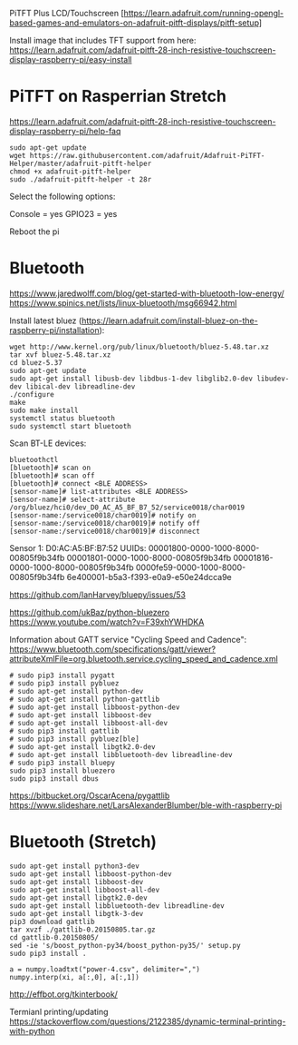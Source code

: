 
PiTFT Plus LCD/Touchscreen [https://learn.adafruit.com/running-opengl-based-games-and-emulators-on-adafruit-pitft-displays/pitft-setup]

Install image that includes TFT support from here:
https://learn.adafruit.com/adafruit-pitft-28-inch-resistive-touchscreen-display-raspberry-pi/easy-install

# PiTFT on Rasperrian Stretch

https://learn.adafruit.com/adafruit-pitft-28-inch-resistive-touchscreen-display-raspberry-pi/help-faq

```
sudo apt-get update
wget https://raw.githubusercontent.com/adafruit/Adafruit-PiTFT-Helper/master/adafruit-pitft-helper
chmod +x adafruit-pitft-helper
sudo ./adafruit-pitft-helper -t 28r
```
Select the following options:

Console = yes
GPIO23 = yes

Reboot the pi

# Bluetooth

https://www.jaredwolff.com/blog/get-started-with-bluetooth-low-energy/
https://www.spinics.net/lists/linux-bluetooth/msg66942.html

Install latest bluez (https://learn.adafruit.com/install-bluez-on-the-raspberry-pi/installation):

```
wget http://www.kernel.org/pub/linux/bluetooth/bluez-5.48.tar.xz
tar xvf bluez-5.48.tar.xz
cd bluez-5.37
sudo apt-get update
sudo apt-get install libusb-dev libdbus-1-dev libglib2.0-dev libudev-dev libical-dev libreadline-dev
./configure
make
sudo make install
systemctl status bluetooth
sudo systemctl start bluetooth
```


Scan BT-LE devices:

```
bluetoothctl
[bluetooth]# scan on
[bluetooth]# scan off
[bluetooth]# connect <BLE ADDRESS>
[sensor-name]# list-attributes <BLE ADDRESS>
[sensor-name]# select-attribute /org/bluez/hci0/dev_D0_AC_A5_BF_B7_52/service0018/char0019
[sensor-name:/service0018/char0019]# notify on
[sensor-name:/service0018/char0019]# notify off
[sensor-name:/service0018/char0019]# disconnect
```

Sensor 1: D0:AC:A5:BF:B7:52
UUIDs:
	00001800-0000-1000-8000-00805f9b34fb
	00001801-0000-1000-8000-00805f9b34fb
	00001816-0000-1000-8000-00805f9b34fb
	0000fe59-0000-1000-8000-00805f9b34fb
	6e400001-b5a3-f393-e0a9-e50e24dcca9e

    
https://github.com/IanHarvey/bluepy/issues/53

https://github.com/ukBaz/python-bluezero
https://www.youtube.com/watch?v=F39xhYWHDKA

Information about GATT service "Cycling Speed and Cadence":
https://www.bluetooth.com/specifications/gatt/viewer?attributeXmlFile=org.bluetooth.service.cycling_speed_and_cadence.xml


```
# sudo pip3 install pygatt
# sudo pip3 install pybluez
# sudo apt-get install python-dev
# sudo apt-get install python-gattlib
# sudo apt-get install libboost-python-dev
# sudo apt-get install libboost-dev
# sudo apt-get install libboost-all-dev
# sudo pip3 install gattlib
# sudo pip3 install pybluez[ble]
# sudo apt-get install libgtk2.0-dev
# sudo apt-get install libbluetooth-dev libreadline-dev
# sudo pip3 install bluepy
sudo pip3 install bluezero
sudo pip3 install dbus
```

https://bitbucket.org/OscarAcena/pygattlib
https://www.slideshare.net/LarsAlexanderBlumber/ble-with-raspberry-pi


# Bluetooth (Stretch)

```
sudo apt-get install python3-dev
sudo apt-get install libboost-python-dev
sudo apt-get install libboost-dev
sudo apt-get install libboost-all-dev
sudo apt-get install libgtk2.0-dev
sudo apt-get install libbluetooth-dev libreadline-dev
sudo apt-get install libgtk-3-dev
pip3 download gattlib
tar xvzf ./gattlib-0.20150805.tar.gz
cd gattlib-0.20150805/
sed -ie 's/boost_python-py34/boost_python-py35/' setup.py
sudo pip3 install .
```



```
a = numpy.loadtxt("power-4.csv", delimiter=",")
numpy.interp(xi, a[:,0], a[:,1])
```

http://effbot.org/tkinterbook/

Termianl printing/updating
https://stackoverflow.com/questions/2122385/dynamic-terminal-printing-with-python

